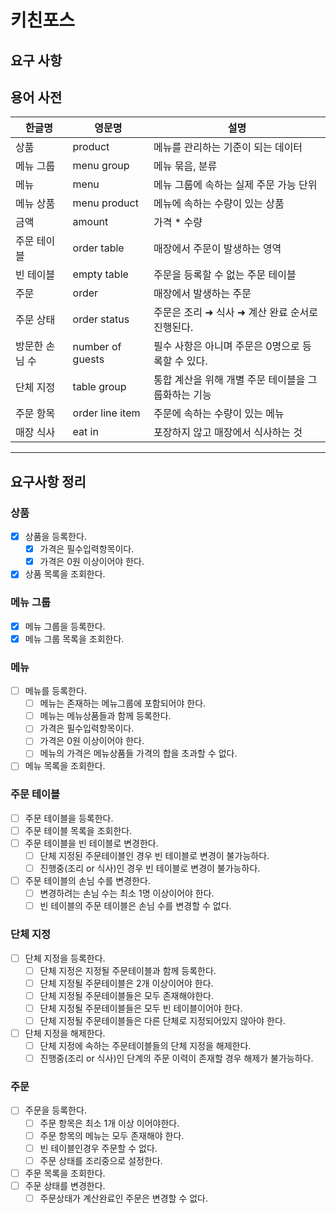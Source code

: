 # 키친포스

## 요구 사항

## 용어 사전

| 한글명 | 영문명 | 설명 |
| --- | --- | --- |
| 상품 | product | 메뉴를 관리하는 기준이 되는 데이터 |
| 메뉴 그룹 | menu group | 메뉴 묶음, 분류 |
| 메뉴 | menu | 메뉴 그룹에 속하는 실제 주문 가능 단위 |
| 메뉴 상품 | menu product | 메뉴에 속하는 수량이 있는 상품 |
| 금액 | amount | 가격 * 수량 |
| 주문 테이블 | order table | 매장에서 주문이 발생하는 영역 |
| 빈 테이블 | empty table | 주문을 등록할 수 없는 주문 테이블 |
| 주문 | order | 매장에서 발생하는 주문 |
| 주문 상태 | order status | 주문은 조리 ➜ 식사 ➜ 계산 완료 순서로 진행된다. |
| 방문한 손님 수 | number of guests | 필수 사항은 아니며 주문은 0명으로 등록할 수 있다. |
| 단체 지정 | table group | 통합 계산을 위해 개별 주문 테이블을 그룹화하는 기능 |
| 주문 항목 | order line item | 주문에 속하는 수량이 있는 메뉴 |
| 매장 식사 | eat in | 포장하지 않고 매장에서 식사하는 것 |

---

## 요구사항 정리

### 상품
- [x] 상품을 등록한다.
  - [x] 가격은 필수입력항목이다.
  - [x] 가격은 0원 이상이어야 한다.
- [x] 상품 목록을 조회한다.

### 메뉴 그룹
- [x] 메뉴 그룹을 등록한다.
- [x] 메뉴 그룹 목록을 조회한다.

### 메뉴
- [ ] 메뉴를 등록한다.
  - [ ] 메뉴는 존재하는 메뉴그룹에 포함되어야 한다.
  - [ ] 메뉴는 메뉴상품들과 함께 등록한다.
  - [ ] 가격은 필수입력항목이다.
  - [ ] 가격은 0원 이상이어야 한다.
  - [ ] 메뉴의 가격은 메뉴상품들 가격의 합을 초과할 수 없다.
- [ ] 메뉴 목록을 조회한다.

### 주문 테이블
- [ ] 주문 테이블을 등록한다.
- [ ] 주문 테이블 목록을 조회한다.
- [ ] 주문 테이블을 빈 테이블로 변경한다.
  - [ ] 단체 지정된 주문테이블인 경우 빈 테이블로 변경이 불가능하다.
  - [ ] 진행중(조리 or 식사)인 경우 빈 테이블로 변경이 불가능하다.
- [ ] 주문 테이블의 손님 수를 변경한다.
  - [ ] 변경하려는 손님 수는 최소 1명 이상이어야 한다.
  - [ ] 빈 테이블의 주문 테이블은 손님 수를 변경할 수 없다.

### 단체 지정
- [ ] 단체 지정을 등록한다.
  - [ ] 단체 지정은 지정될 주문테이블과 함께 등록한다.
  - [ ] 단체 지정될 주문테이블은 2개 이상이어야 한다.
  - [ ] 단체 지정될 주문테이블들은 모두 존재해야한다.
  - [ ] 단체 지정될 주문테이블들은 모두 빈 테이블이어야 한다.
  - [ ] 단체 지정될 주문테이블들은 다른 단체로 지정되어있지 않아야 한다.
- [ ] 단체 지정을 해제한다.
  - [ ] 단체 지정에 속하는 주문테이블들의 단체 지정을 해제한다.
  - [ ] 진행중(조리 or 식사)인 단계의 주문 이력이 존재할 경우 해제가 불가능하다.
  
### 주문
- [ ] 주문을 등록한다.
  - [ ] 주문 항목은 최소 1개 이상 이어야한다.
  - [ ] 주문 항목의 메뉴는 모두 존재해야 한다.
  - [ ] 빈 테이블인경우 주문할 수 없다.
  - [ ] 주문 상태를 조리중으로 설정한다.
- [ ] 주문 목록을 조회한다.
- [ ] 주문 상태를 변경한다.
  - [ ] 주문상태가 계산완료인 주문은 변경할 수 없다.
